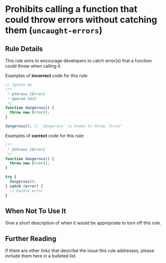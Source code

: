 # Prohibits calling a function that could throw errors without catching them (`uncaught-errors`)

## Rule Details

This rule aims to encourage developers to catch error(s) that a function could throw when calling it.

Examples of **incorrect** code for this rule:

```js
// Ignore me
/**
 * @throws {Error}
 * @param test
 */
function dangerous() {
  throw new Error();  
}

dangerous(); // `dangerous` is known to throw `Error`
```

Examples of **correct** code for this rule:

```js
/**
 * @throws {Error}
 */
function dangerous() {
  throw new Error();
}

try {
  dangerous();
} catch (error) {
  // Handle error
}
```

## When Not To Use It

Give a short description of when it would be appropriate to turn off this rule.

## Further Reading

If there are other links that describe the issue this rule addresses, please include them here in a bulleted list.
